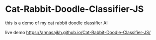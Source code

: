 # Cat-Rabbit-Doodle-Classifier-JS
this is a demo of my cat rabbit doodle classifier AI

live demo https://annasajkh.github.io/Cat-Rabbit-Doodle-Classifier-JS/
